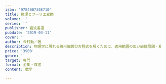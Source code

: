 ```yaml
---
isbn: '9784007308710'
title: 物理とフーリエ変換
volume: ''
series: ''
publisher: 岩波書店
pubdate: '2019-04-11'
cover: ''
author: 今村勤／著
description: 物理学に現れる線形偏微分方程式を解くために，適用範囲の広い級数展開・積分変換の方法に焦点をあてる．
price: '3900'
genre: ''
target: 専門
format: 全集・双書
content: 数学

---
```

